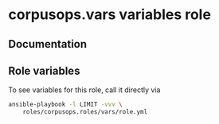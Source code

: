 # corpusops.vars variables role
## Documentation

## Role variables
To see variables for this role, call it directly via
```bash
ansible-playbook -l LIMIT -vvv \
    roles/corpusops.roles/vars/role.yml
```
